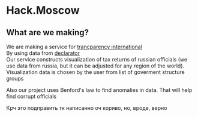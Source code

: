# Hack.Moscow

## What are we making?
We are making a service for [trancparency international](https://transparency.org.ru)\
By using data from [declarator](https://declarator.org/)\
Our service constructs visualization of tax returns of russian officials (we use data from russia, but it can be adjusted for any region of the world).\
Visualization data is chosen by the user from list of goverment structure groups

Also our project uses Benford's law to find anomalies in data. 
That will help find corrupt officials


Крч это подправить тк написанно оч коряво, но, вроде, верно
